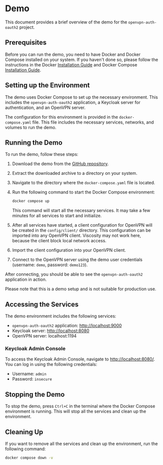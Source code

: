 # Demo

This document provides a brief overview of the demo for the `openvpn-auth-oauth2` project.

## Prerequisites

Before you can run the demo, you need to have Docker and Docker Compose installed on your system. If you haven't done so,
please follow the instructions in the Docker [Installation Guide](https://docs.docker.com/get-docker/) and
Docker Compose [Installation Guide](https://docs.docker.com/compose/install/).

## Setting up the Environment

The demo uses Docker Compose to set up the necessary environment. This includes the `openvpn-auth-oauth2` application,
a Keycloak server for authentication, and an OpenVPN server.

The configuration for this environment is provided in the `docker-compose.yaml` file.
This file includes the necessary services, networks, and volumes to run the demo.

## Running the Demo

To run the demo, follow these steps:

1. Download the demo from the [GitHub repository](https://download-directory.github.io/?url=https%3A%2F%2Fgithub.com%2Fjkroepke%2Fopenvpn-auth-oauth2%2Ftree%2Fmain%2Fdocs%2Fdemo).
2. Extract the downloaded archive to a directory on your system.
3. Navigate to the directory where the `docker-compose.yaml` file is located.
4. Run the following command to start the Docker Compose environment:

    ```bash
    docker compose up
    ```
    This command will start all the necessary services. It may take a few minutes for all services to start and initialize.

5. After all services have started, a client configuration for OpenVPN will be created in the `config/client/` directory.
    This configuration can be imported into any OpenVPN client.
    Viscosity may not work here, because the client block local network access.
6. Import the client configuration into your OpenVPN client.
7. Connect to the OpenVPN server using the demo user credentials (username: `demo`, password: `demo123`).

After connecting, you should be able to see the `openvpn-auth-oauth2` application in action.

Please note that this is a demo setup and is not suitable for production use.

## Accessing the Services

The demo environment includes the following services:

- `openvpn-auth-oauth2` application: [http://localhost:9000](http://localhost:9000)
- Keycloak server: [http://localhost:8080](http://localhost:8080)
- OpenVPN server: localhost:1194

### Keycloak Admin Console

To access the Keycloak Admin Console, navigate to [http://localhost:8080/](http://localhost:8080/).
You can log in using the following credentials:

- Username: `admin`
- Password: `insecure`

## Stopping the Demo

To stop the demo, press `Ctrl+C` in the terminal where the Docker Compose environment is running.
This will stop all the services and clean up the environment.

## Cleaning Up

If you want to remove all the services and clean up the environment, run the following command:

```bash
docker compose down -v
```
